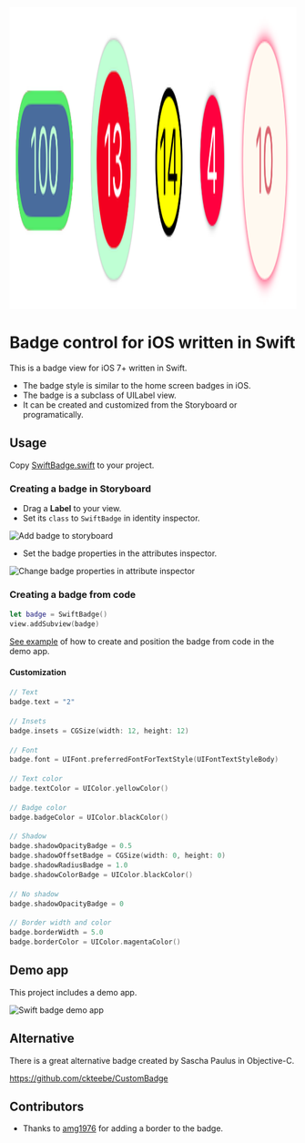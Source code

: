 <img src='graphics/swift_badge_showcase.png' height='530' alt='Swift Badge'>

# Badge control for iOS written in Swift

This is a badge view for iOS 7+ written in Swift.

* The badge style is similar to the home screen badges in iOS.
* The badge is a subclass of UILabel view.
* It can be created and customized from the Storyboard or programatically.


## Usage

Copy [SwiftBadge.swift](https://github.com/marketplacer/swift-badge/blob/master/swift-badge/SwiftBadge.swift) to your project.


### Creating a badge in Storyboard

* Drag a **Label** to your view.
* Set its `class` to `SwiftBadge` in identity inspector.

<img src='https://raw.githubusercontent.com/marketplacer/swift-badge/master/graphics/swift_badge_class_name_2.png' width='258' alt='Add badge to storyboard'>

* Set the badge properties in the attributes inspector.

<img src='https://raw.githubusercontent.com/marketplacer/swift-badge/master/graphics/swift_badge_attributes_inspector.png' width='376' alt='Change badge properties in attribute inspector'>


### Creating a badge from code

```Swift
let badge = SwiftBadge()
view.addSubview(badge)
```

[See example](https://github.com/marketplacer/swift-badge/blob/master/swift-badge/CreateBadgeFromCodeViewController.swift) of how to create and position the badge from code in the demo app.

#### Customization

```Swift
// Text
badge.text = "2"

// Insets
badge.insets = CGSize(width: 12, height: 12)

// Font
badge.font = UIFont.preferredFontForTextStyle(UIFontTextStyleBody)

// Text color
badge.textColor = UIColor.yellowColor()

// Badge color
badge.badgeColor = UIColor.blackColor()

// Shadow
badge.shadowOpacityBadge = 0.5
badge.shadowOffsetBadge = CGSize(width: 0, height: 0)
badge.shadowRadiusBadge = 1.0
badge.shadowColorBadge = UIColor.blackColor()

// No shadow
badge.shadowOpacityBadge = 0

// Border width and color
badge.borderWidth = 5.0
badge.borderColor = UIColor.magentaColor()
```

## Demo app

This project includes a demo app.

<img src='https://raw.githubusercontent.com/marketplacer/swift-badge/master/graphics/swift_badge_demo_app.png' width='414' alt='Swift badge demo app'>


## Alternative

There is a great alternative badge created by Sascha Paulus in Objective-C.

https://github.com/ckteebe/CustomBadge

## Contributors

* Thanks to [amg1976](https://github.com/amg1976) for adding a border to the badge.
